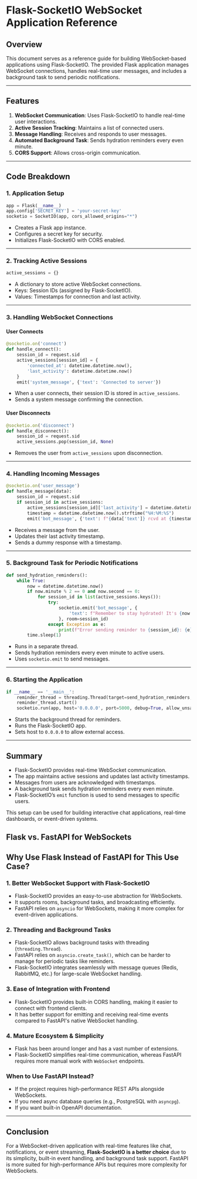 # Flask-SocketIO WebSocket Application Reference

## Overview
This document serves as a reference guide for building WebSocket-based applications using Flask-SocketIO. The provided Flask application manages WebSocket connections, handles real-time user messages, and includes a background task to send periodic notifications.

---

## Features
1. **WebSocket Communication**: Uses Flask-SocketIO to handle real-time user interactions.
2. **Active Session Tracking**: Maintains a list of connected users.
3. **Message Handling**: Receives and responds to user messages.
4. **Automated Background Task**: Sends hydration reminders every even minute.
5. **CORS Support**: Allows cross-origin communication.

---

## Code Breakdown

### 1. **Application Setup**
```python
app = Flask(__name__)
app.config['SECRET_KEY'] = 'your-secret-key'
socketio = SocketIO(app, cors_allowed_origins="*")
```
- Creates a Flask app instance.
- Configures a secret key for security.
- Initializes Flask-SocketIO with CORS enabled.

---

### 2. **Tracking Active Sessions**
```python
active_sessions = {}
```
- A dictionary to store active WebSocket connections.
- Keys: Session IDs (assigned by Flask-SocketIO).
- Values: Timestamps for connection and last activity.

---

### 3. **Handling WebSocket Connections**
#### **User Connects**
```python
@socketio.on('connect')
def handle_connect():
    session_id = request.sid
    active_sessions[session_id] = {
        'connected_at': datetime.datetime.now(),
        'last_activity': datetime.datetime.now()
    }
    emit('system_message', {'text': 'Connected to server'})
```
- When a user connects, their session ID is stored in `active_sessions`.
- Sends a system message confirming the connection.

#### **User Disconnects**
```python
@socketio.on('disconnect')
def handle_disconnect():
    session_id = request.sid
    active_sessions.pop(session_id, None)
```
- Removes the user from `active_sessions` upon disconnection.

---

### 4. **Handling Incoming Messages**
```python
@socketio.on('user_message')
def handle_message(data):
    session_id = request.sid
    if session_id in active_sessions:
        active_sessions[session_id]['last_activity'] = datetime.datetime.now()
        timestamp = datetime.datetime.now().strftime("%H:%M:%S")
        emit('bot_message', {'text': f"{data['text']} rcvd at {timestamp} (dummy reply)"})
```
- Receives a message from the user.
- Updates their last activity timestamp.
- Sends a dummy response with a timestamp.

---

### 5. **Background Task for Periodic Notifications**
```python
def send_hydration_reminders():
    while True:
        now = datetime.datetime.now()
        if now.minute % 2 == 0 and now.second == 0:
            for session_id in list(active_sessions.keys()):
                try:
                    socketio.emit('bot_message', {
                        'text': f"Remember to stay hydrated! It's {now.strftime('%H:%M')}"
                    }, room=session_id)
                except Exception as e:
                    print(f"Error sending reminder to {session_id}: {e}")
        time.sleep(1)
```
- Runs in a separate thread.
- Sends hydration reminders every even minute to active users.
- Uses `socketio.emit` to send messages.

---

### 6. **Starting the Application**
```python
if __name__ == '__main__':
    reminder_thread = threading.Thread(target=send_hydration_reminders, daemon=True)
    reminder_thread.start()
    socketio.run(app, host='0.0.0.0', port=5000, debug=True, allow_unsafe_werkzeug=True)
```
- Starts the background thread for reminders.
- Runs the Flask-SocketIO app.
- Sets host to `0.0.0.0` to allow external access.

---

## Summary
- Flask-SocketIO provides real-time WebSocket communication.
- The app maintains active sessions and updates last activity timestamps.
- Messages from users are acknowledged with timestamps.
- A background task sends hydration reminders every even minute.
- Flask-SocketIO’s `emit` function is used to send messages to specific users.

This setup can be used for building interactive chat applications, real-time dashboards, or event-driven systems.


## Flask vs. FastAPI for WebSockets

## Why Use Flask Instead of FastAPI for This Use Case?

### 1. **Better WebSocket Support with Flask-SocketIO**
- Flask-SocketIO provides an easy-to-use abstraction for WebSockets.
- It supports rooms, background tasks, and broadcasting efficiently.
- FastAPI relies on `asyncio` for WebSockets, making it more complex for event-driven applications.

### 2. **Threading and Background Tasks**
- Flask-SocketIO allows background tasks with threading (`threading.Thread`).
- FastAPI relies on `asyncio.create_task()`, which can be harder to manage for periodic tasks like reminders.
- Flask-SocketIO integrates seamlessly with message queues (Redis, RabbitMQ, etc.) for large-scale WebSocket handling.

### 3. **Ease of Integration with Frontend**
- Flask-SocketIO provides built-in CORS handling, making it easier to connect with frontend clients.
- It has better support for emitting and receiving real-time events compared to FastAPI's native WebSocket handling.

### 4. **Mature Ecosystem & Simplicity**
- Flask has been around longer and has a vast number of extensions.
- Flask-SocketIO simplifies real-time communication, whereas FastAPI requires more manual work with `WebSocket` endpoints.

### When to Use FastAPI Instead?
- If the project requires high-performance REST APIs alongside WebSockets.
- If you need async database queries (e.g., PostgreSQL with `asyncpg`).
- If you want built-in OpenAPI documentation.

---

## Conclusion
For a WebSocket-driven application with real-time features like chat, notifications, or event streaming, **Flask-SocketIO is a better choice** due to its simplicity, built-in event handling, and background task support. FastAPI is more suited for high-performance APIs but requires more complexity for WebSockets.


